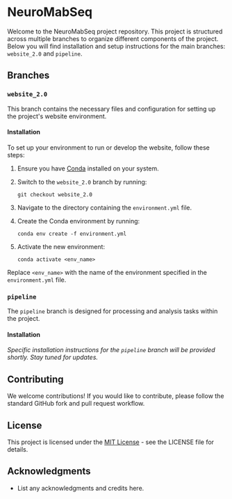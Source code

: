 # NeuroMabSeq

Welcome to the NeuroMabSeq project repository. This project is structured across multiple branches to organize different components of the project. Below you will find installation and setup instructions for the main branches: `website_2.0` and `pipeline`.

## Branches

### `website_2.0`

This branch contains the necessary files and configuration for setting up the project's website environment.

#### Installation

To set up your environment to run or develop the website, follow these steps:

1. Ensure you have [Conda](https://docs.conda.io/projects/conda/en/latest/user-guide/install/) installed on your system.
2. Switch to the `website_2.0` branch by running:

    ```
    git checkout website_2.0
    ```

3. Navigate to the directory containing the `environment.yml` file.
4. Create the Conda environment by running:

    ```
    conda env create -f environment.yml
    ```

5. Activate the new environment:

    ```
    conda activate <env_name>
    ```

Replace `<env_name>` with the name of the environment specified in the `environment.yml` file.

### `pipeline`

The `pipeline` branch is designed for processing and analysis tasks within the project.

#### Installation

*Specific installation instructions for the `pipeline` branch will be provided shortly. Stay tuned for updates.*

## Contributing

We welcome contributions! If you would like to contribute, please follow the standard GitHub fork and pull request workflow.

## License

This project is licensed under the [MIT License](LICENSE) - see the LICENSE file for details.

## Acknowledgments

* List any acknowledgments and credits here.

